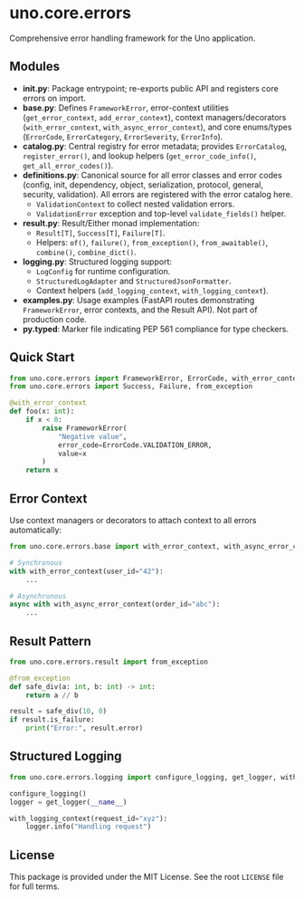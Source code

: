 # uno.core.errors

Comprehensive error handling framework for the Uno application.

## Modules

- **__init__.py**: Package entrypoint; re-exports public API and registers core errors on import.
- **base.py**: Defines `FrameworkError`, error-context utilities (`get_error_context`, `add_error_context`), context managers/decorators (`with_error_context`, `with_async_error_context`), and core enums/types (`ErrorCode`, `ErrorCategory`, `ErrorSeverity`, `ErrorInfo`).
- **catalog.py**: Central registry for error metadata; provides `ErrorCatalog`, `register_error()`, and lookup helpers (`get_error_code_info()`, `get_all_error_codes()`).
- **definitions.py**: Canonical source for all error classes and error codes (config, init, dependency, object, serialization, protocol, general, security, validation). All errors are registered with the error catalog here.
  - `ValidationContext` to collect nested validation errors.
  - `ValidationError` exception and top-level `validate_fields()` helper.
- **result.py**: Result/Either monad implementation:
  - `Result[T]`, `Success[T]`, `Failure[T]`.
  - Helpers: `of()`, `failure()`, `from_exception()`, `from_awaitable()`, `combine()`, `combine_dict()`.
- **logging.py**: Structured logging support:
  - `LogConfig` for runtime configuration.
  - `StructuredLogAdapter` and `StructuredJsonFormatter`.
  - Context helpers (`add_logging_context`, `with_logging_context`).
- **examples.py**: Usage examples (FastAPI routes demonstrating `FrameworkError`, error contexts, and the Result API). Not part of production code.
- **py.typed**: Marker file indicating PEP 561 compliance for type checkers.

## Quick Start

```python
from uno.core.errors import FrameworkError, ErrorCode, with_error_context
from uno.core.errors import Success, Failure, from_exception

@with_error_context
def foo(x: int):
    if x < 0:
        raise FrameworkError(
            "Negative value", 
            error_code=ErrorCode.VALIDATION_ERROR, 
            value=x
        )
    return x
```  

## Error Context

Use context managers or decorators to attach context to all errors automatically:

```python
from uno.core.errors.base import with_error_context, with_async_error_context

# Synchronous
with with_error_context(user_id="42"):
    ...

# Asynchronous
async with with_async_error_context(order_id="abc"):
    ...
```

## Result Pattern

```python
from uno.core.errors.result import from_exception

@from_exception
def safe_div(a: int, b: int) -> int:
    return a // b

result = safe_div(10, 0)
if result.is_failure:
    print("Error:", result.error)
```  

## Structured Logging

```python
from uno.core.errors.logging import configure_logging, get_logger, with_logging_context

configure_logging()
logger = get_logger(__name__)

with_logging_context(request_id="xyz"):
    logger.info("Handling request")
```

## License

This package is provided under the MIT License. See the root `LICENSE` file for full terms.
